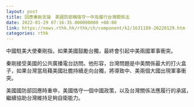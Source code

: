 ```yaml
---
layout: post
title: 回應秦剛言論　美國防部稱恪守一中及履行台灣關係法
date: 2022-01-29 07:16:35.000000000 +08:00
link: https://news.rthk.hk/rthk/ch/component/k2/1631189-20220129.htm
categories: rthk
---
```


中國駐美大使秦剛指，如果美國鼓勵台獨，最終會引起中美兩國軍事衝突。

秦剛接受美國的公共廣播電台訪問。他形容，台灣問題是中美關係最大的打火盒子，如果台灣當局藉美國壯膽持續走向台獨，將導致中、美兩個大國出現軍事衝突。

美國國防部回應時重申，美國恪守一個中國政策，以及台灣關係法應履行的承諾，繼續協助台灣維持足夠自衛能力。
